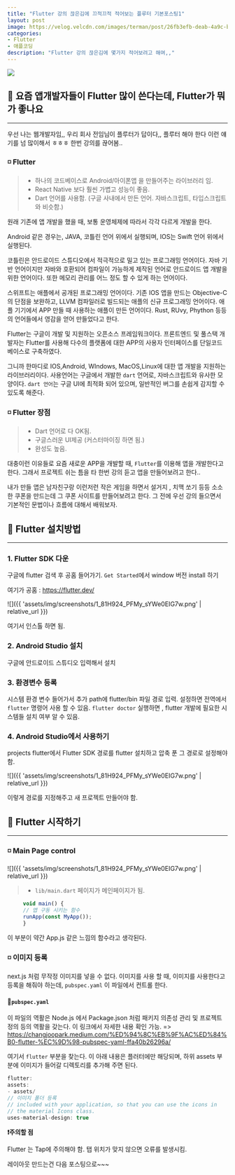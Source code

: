 ```yaml
---
title: "Flutter 강의 끊은김에 끄적끄적 적어보는 플루터 기본포스팅1"
layout: post
image: https://velog.velcdn.com/images/terman/post/26fb3efb-deab-4a9c-b20d-9303bcfde236/image.png
categories:
- Flutter
- 애플코딩
description: "Flutter 강의 끊은김에 몇가지 적어보려고 해여,,"
---
```


![](https://velog.velcdn.com/images/terman/post/26fb3efb-deab-4a9c-b20d-9303bcfde236/image.png)


## 🔹 요즘 앱개발자들이 Flutter 많이 쓴다는데, Flutter가 뭐가 좋나요

<hr />

우선 나는 웹개발자임,, 우리 회사 전임님이 플루터가 답이다,, 플루터 해야 한다 이런 얘기를 넘 많이해서 ㅎㅎㅎ
한번 강의를 끊어봄.. 

### ◽ Flutter

> * 하나의 코드베이스로 Android/아이폰앱 을 만들어주는 라이브러리 임.
> * React Native 보다 훨씬 가볍고 성능이 좋음.
> * Dart 언어를 사용함. (구글 사내에서 만든 언어. 자바스크립트, 타입스크립트와 비슷함.)

원래 기존에 앱 개발을 했을 때, 보통 운영체제에 따라서 각각 다르게 개발을 한다.

Android 같은 경우는, JAVA, 코틀린 언어 위에서 실행되며, IOS는 Swift 언어 위에서 실행된다.

코틀린은 안드로이드 스튜디오에서 적극적으로 밀고 있는 프로그래밍 언어이다. 자바 기반 언어이지만 자바와 
호환되어 컴파일이 가능하게 제작된 언어로 안드로이드 앱 개발을 위한 언어이다.
또한 메모리 관리를 어느 정도 할 수 있게 하는 언어이다. 

스위프트는 애플에서 공개된 프로그래밍 언어이다. 기존 IOS 앱을 만드는 Objective-C의 단점을 보완하고, LLVM 컴파일러로 빌드되는 애플의 신규 프로그래밍 언어이다.
애플 기기에서 APP 만들 때 사용하는 애플이 만든 언어이다. 
Rust, RUvy, Phython 등등 의 언어들에서 영감을 얻어 만들었다고 한다.

Flutter는 구글이 개발 및 지원하는 오픈소스 프레임워크이다. 프론트엔드 및 풀스택 개발자는 Flutter를 사용해
다수의 플랫폼에 대한 APP의 사용자 인터페이스를 단일코드베이스로 구축하였다.

그니까 한마디로 IOS,Android, WIndows, MacOS,Linux에 대한 앱 개발을 지원하는 라이브러리이다.
사용언어는 구글에서 개발한 `dart` 언어로, 자바스크립트와 유사한 모양이다. `dart 언어`는 구글 UI에 최적화 되어 있으며, 
일반적인 버그를 손쉽게 감지할 수 있도록 해준다.

### ◽ Flutter 장점
>* Dart 언어로 다 OK됨.
>* 구글스러운 UI제공 (커스터마이징 하면 됨.)
>* 완성도 높음.

대충이런 이유들로 요즘 새로운 APP을 개발할 때, `Flutter`를 이용해 앱을 개발한다고 한다.
그래서 프로젝트 쉬는 틈을 타 한번 강의 듣고 앱을 만들어보려고 한다..

내가 만들 앱은 남자친구랑 이런저런 작은 게임을 하면서 설거지 , 치맥 쏘기 등등 소소한 쿠폰을 만드는데
그 쿠폰 사이트를 만들어보려고 한다. 그 전에 우선 강의 들으면서 기본적인 문법이나 흐름에 대해서 배워보자.

## 🔶 Flutter 설치방법

<hr />

### 1. Flutter SDK 다운

구글에 flutter 검색 후 공홈 들어가기.
`Get Started`에서 window 버전 install 하기

여기가 공홈 : <https://flutter.dev/>

![]({{ 'assets/img/screenshots/1_81H924_PFMy_sYWe0EIG7w.png' | relative_url }})

여기서 인스톨 하면 됨.
### 2. Android Studio 설치
구글에 안드로이드 스튜디오 입력해서 설치
### 3. 환경변수 등록
시스템 환경 변수 들어가서 추가 path에  flutter/bin 파일 경로 입력.
설정하면 전역에서 `flutter` 명령어 사용 할 수 있음.
`flutter doctor` 실행하면 , flutter 개발에 필요한 시스템들 설치 여부 알 수 있음.

### 4. Android Studio에서 사용하기
projects flutter에서 Flutter SDK 경로를 flutter 설치하고 압축 푼 그 경로로 설정해야 함.

![]({{ 'assets/img/screenshots/1_81H924_PFMy_sYWe0EIG7w.png' | relative_url }})

이렇게 경로를 지정해주고 새 프로젝트 만들어야 함.


## 🔷 Flutter 시작하기
<hr />

### ◽ Main Page control

![]({{ 'assets/img/screenshots/1_81H924_PFMy_sYWe0EIG7w.png' | relative_url }})

>* `lib/main.dart` 페이지가 메인페이지가 됨.

```javascript
     void main() {
     // 앱 구동 시키는 함수
     runApp(const MyApp());
     }
```

이 부분이 약간 App.js 같은 느낌의 함수라고 생각된다. 


### ◽ 이미지 등록

next.js 처럼 무작정 이미지를 넣을 수 없다. 이미지를 사용 할 때, 이미지를 사용한다고 등록을 해줘야 하는데,
`pubspec.yaml` 이 파일에서 컨트롤 한다. 

#### 🔹`pubspec.yaml`

이 파일의 역활은 Node.js 에서 Package.json 처럼 패키지 의존성 관리 및 프로젝트 정의 등의 역활을 갖는다.
이 링크에서 자세한 내용 확인 가능. => <https://changjoopark.medium.com/%ED%94%8C%EB%9F%AC%ED%84%B0-flutter-%EC%9D%98-pubspec-yaml-ffa40b26296a/> 

여기서 `flutter` 부분을 찾는다. 이 아래 내용은 플러터에만 해당되며, 하위 assets  부분에 이미지가 들어갈 디렉토리를 추가해 주면 된다.
```javascript
flutter:
assets:
- assets/
// 이미지 폴더 등록
// included with your application, so that you can use the icons in
// the material Icons class.
uses-material-design: true
```

**❗주의할 점**

Flutter 는 Tap에 주의해야 함. 탭 위치가 맞지 않으면 오류를 발생시킴.

레이아웃 만드는건 다음 포스팅으로~~~

 
